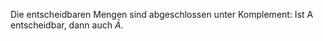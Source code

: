 Die entscheidbaren Mengen sind abgeschlossen unter Komplement: Ist A entscheidbar, dann auch $\bar{A}$.

